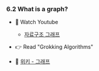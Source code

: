 ### 6.2 What is a graph?

- 🍒 Watch Youtube
    - [자료구조 그래프](https://www.youtube.com/watch?v=mQVW8DoT8NY)
    
    

- 👉 Read "Grokking Algorithms"


- 🍑 [위키 - 그래프](https://ko.wikipedia.org/wiki/%EA%B7%B8%EB%9E%98%ED%94%84_(%EC%9E%90%EB%A3%8C_%EA%B5%AC%EC%A1%B0))





